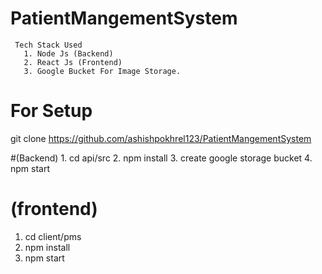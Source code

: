 # PatientMangementSystem

     Tech Stack Used
       1. Node Js (Backend)
       2. React Js (Frontend)
       3. Google Bucket For Image Storage.
       
# For Setup 
git clone  https://github.com/ashishpokhrel123/PatientMangementSystem

 #(Backend)
     1. cd api/src
     2.  npm install
     3.  create google storage bucket
     4. npm start



# (frontend)
  1.  cd client/pms
 2.  npm install
 3.   npm start
